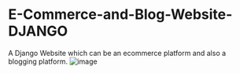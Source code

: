 # E-Commerce-and-Blog-Website-DJANGO
A Django Website which can be an ecommerce platform and also a blogging platform.
 ![image](https://github.com/ankitacode19/E-Commerce-and-Blog-Website-DJANGO/assets/70821254/bc6b9198-565c-4161-bd6f-f9b0e7117bbc)
